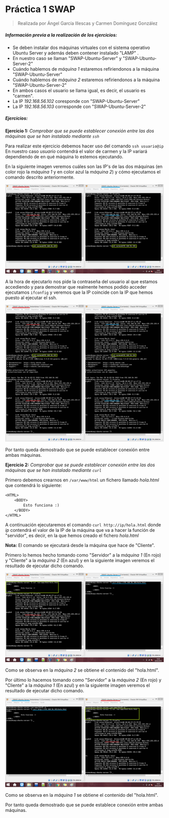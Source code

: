 # Práctica 1 SWAP
> Realizada por Ángel García Illescas y Carmen Domínguez González

##### Información previa a la realización de los ejercicios:

* Se deben instalar dos máquinas virtuales con el sistema operativo Ubuntu Server y además deben contener instalado "LAMP" .
 * En nuestro caso se llaman "SWAP-Ubuntu-Server" y "SWAP-Ubuntu-Server-2"
 * Cuándo hablemos de *máquina 1* estaremos refiriendonos a la máquina "SWAP-Ubuntu-Server"
 * Cuándo hablemos de *máquina 2* estaremos refiriendonos a la máquina "SWAP-Ubuntu-Server-2"
* En ambos casos el usuario se llama igual, es decir, el usuario es "carmen".
* La IP *192.168.56.102* coresponde con "SWAP-Ubuntu-Server"
* La IP *192.168.56.103* corresponde con "SWAP-Ubuntu-Server-2"

##### Ejercicios:

**Ejercicio 1:** *Comprobar que se puede establecer conexión entre las dos máquinas que se han instalado mediante `ssh`*

Para realizar este ejercicio debemos hacer uso del comando `ssh usuario@ip`
En nuestro caso *usuario* contendrá el valor de carmen y la IP variará dependiendo de en qué máquina lo estemos ejecutando.

En la siguiente imagen veremos cuáles son las IP's de las dos máquinas (en color rojo la *máquina 1* y en color azul la *máquina 2*) y cómo ejecutamos el comando descrito anteriormente.

![Ejecución del comando ssh](https://github.com/carmendg/SWAP/blob/master/Practicas/Practica%201/Imagenes/captura1.png "Ejecución del comando ssh")

A la hora de ejecutarlo nos pide la contraseña del usuario al que estamos accediendo y para demostrar que realmente hemos podido acceder ejecutamos `ifconfig` y veremos que la IP coincide con la IP que hemos puesto al ejecutar el ssh.

![Comprobación de que se ha conectado correctamente ](https://github.com/carmendg/SWAP/blob/master/Practicas/Practica%201/Imagenes/captura2.png "Comprobación de que se ha conectado correctamente")

Por tanto queda demostrado que se puede establecer conexión entre ambas máquinas.

**Ejercicio 2:** *Comprobar que se puede establecer conexión entre las dos máquinas que se han instalado mediante `curl`*

Primero debemos crearnos en `/var/www/html` un fichero llamado *hola.html* que contendrá lo siguiente:
```
<HTML>
	<BODY>
		Esto funciona :)
	</BODY>
</HTML>
```

A continuación ejecutaremos el comando `curl http://ip/hola.html` donde *ip* contendrá el valor de la IP de la máquina que va a hacer la función de "servidor", es decir, en la que hemos creado el fichero *hola.html*

**Nota:** El comando se ejecutará desde la máquina que hace de "Cliente".

Primero lo hemos hecho tomando como "Servidor" a la *máquina 1* (En rojo) y "Cliente" a la *máquina 2* (En azul) y en la siguiente imagen veremos el resultado de ejecutar dicho comando.

![Ejecución del comando curl en máquina 2](https://github.com/carmendg/SWAP/blob/master/Practicas/Practica%201/Imagenes/captura4.png "Ejecución del comando curl en máquina 2")

Como se observa en la *máquina 2* se obtiene el contenido del "hola.html".

Por último lo hacemos tomando como "Servidor" a la *máquina 2* (En rojo) y "Cliente" a la *máquina 1* (En azul) y en la siguiente imagen veremos el resultado de ejecutar dicho comando.

![Ejecución del comando curl en máquina 1](https://github.com/carmendg/SWAP/blob/master/Practicas/Practica%201/Imagenes/captura3.png "Ejecución del comando curl en máquina 1")

Como se observa en la *máquina 1* se obtiene el contenido del "hola.html".

Por tanto queda demostrado que se puede establece conexión entre ambas máquinas.
